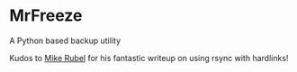 # MrFreeze
A Python based backup utility

Kudos to [Mike Rubel](http://www.mikerubel.org/computers/rsync_snapshots/#Extensions) for his fantastic writeup on using rsync with hardlinks!